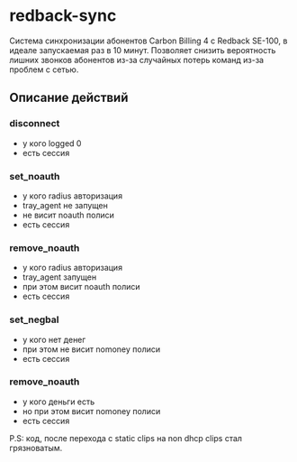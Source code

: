 redback-sync
============

Система синхронизации абонентов Carbon Billing 4 с Redback SE-100, в идеале запускаемая раз в 10 минут. Позволяет снизить вероятность лишних звонков абонентов из-за случайных потерь команд из-за проблем с сетью.

## Описание действий 

### disconnect

- у кого logged 0
- есть сессия

### set_noauth

- у кого radius авторизация
- tray_agent не запущен
- не висит noauth полиси
- есть сессия

### remove_noauth

- у кого radius авторизация 
- tray_agent запущен
- при этом висит noauth полиси
- есть сессия

### set_negbal

- у кого нет денег
- при этом не висит nomoney полиси
- есть сессия

### remove_noauth

- у кого деньги есть
- но при этом висит nomoney полиси
- есть сессия

P.S: код, после перехода с static clips на non dhcp clips стал грязноватым.
